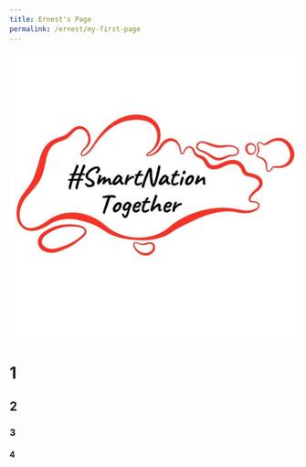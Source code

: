 ```yaml
---
title: Ernest's Page
permalink: /ernest/my-first-page
---
```

![SNT logo](/images/snt.jpg "SNT Logo")
# 1
## 2
### 3
#### 4
